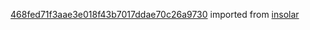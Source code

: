 [468fed71f3aae3e018f43b7017ddae70c26a9730](https://github.com/insolar/insolar/commit/468fed71f3aae3e018f43b7017ddae70c26a9730) imported from [insolar](https://github.com/insolar/insolar)
